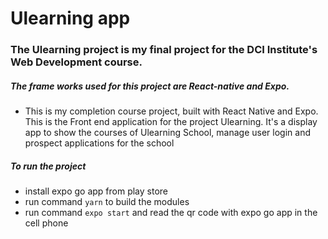 # Ulearning app

### The Ulearning project is my final project for the DCI Institute's Web Development course.
##### The frame works used for this project are React-native and Expo.

- This is my completion course project, built with React Native and Expo. This is the Front end application for the project Ulearning. It's a display app to show the courses of Ulearning School, manage user login and prospect applications for the school


##### To run the project 
- install expo go app from play store
- run command `yarn` to build the modules
- run command `expo start` and read the qr code with expo go app in the cell phone
